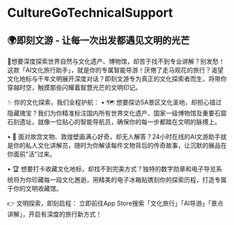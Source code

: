 # CultureGoTechnicalSupport
## 🌍 ​即刻文游 - 让每一次出发都遇见文明的光芒​
📱 ​想要深度探索世界自然与文化遗产、博物馆，却苦于找不到专业讲解？别发愁！这款「AI文化旅行助手」，就是你的专属智能导游！​​
厌倦了走马观花的旅行？渴望文化地标与千年文明展开深度对话？即刻文游专为真正的文化探索者而生，将带你穿越时空，触摸那些闪耀着智慧光芒的文明印记。

✨ ​你的文化探索，我们全程护航​：
• ​🗺️ 想要探访5A景区文化圣地，却担心错过隐藏瑰宝？​​
我们为你精准标注国内所有世界文化遗产、国家一级博物馆及重要石窟石刻遗址，就像一位贴心的智能导航员，确保你的每一步都踏在文明的脉搏上。

• ​🤖 面对故宫文物、敦煌壁画满心好奇，却无人解答？​​
24小时在线的AI文游助手就是你的私人文化讲解员，随时为你解读每件文物背后的传奇故事，让沉默的展品在你面前"活"过来。

• ​🏆 想要打卡收藏文化地标，却找不到完美方式？​​
独特的数字勋章和电子导览系统将为你珍藏每一段文化邂逅，用精美的电子冰箱贴镌刻你的探索历程，打造专属于你的文明收藏馆。

👉 ​文明探索，即刻启程​：
立即前往App Store搜索「文化旅行」「AI导游」「景点讲解」，开启有深度的旅行新方式！
